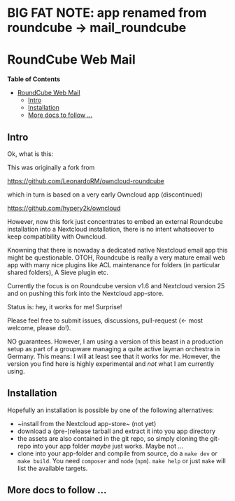 # BIG FAT NOTE: app renamed from roundcube -> mail_roundcube

# RoundCube Web Mail

<!-- markdown-toc start - Don't edit this section. Run M-x markdown-toc-refresh-toc -->
**Table of Contents**

- [RoundCube Web Mail](#roundcube-web-mail)
    - [Intro](#intro)
    - [Installation](#installation)
    - [More docs to follow ...](#more-docs-to-follow-)

<!-- markdown-toc end -->


## Intro

Ok, what is this:

This was originally a fork from

https://github.com/LeonardoRM/owncloud-roundcube

which in turn is based on a very early Owncloud app (discontinued)

https://github.com/hypery2k/owncloud

However, now this fork just concentrates to embed an external
Roundcube installation into a Nextcloud installation, there is no intent whatseover to keep
compatibility with Owncloud.

Knowning that there is nowaday a dedicated native Nextcloud email app this might be
questionable. OTOH, Roundcube is really a very mature email web app with many nice plugins like ACL
maintenance for folders (in particular shared folders), A Sieve plugin etc.

Currently the focus is on Roundcube version v1.6 and Nextcloud version
25 and on pushing this fork into the Nextcloud app-store.

Status is: hey, it works for me! Surprise!

Please feel free to submit issues, discussions, pull-request (<- most welcome, please do!).

NO guarantees. However, I am using a version of this beast in a
production setup as part of a groupware managing a quite active layman
orchestra in Germany. This means: I will at least see that it works
for me. However, the version you find here is highly experimental and
*not* what I am currently using.

## Installation

Hopefully an installation is possible by one of the following alternatives:

- ~install from the Nextcloud app-store~ (not yet)
- download a (pre-)release tarball and extract it into you app directory
- the assets are also contained in the git repo, so simply cloning the git-repo into your app folder *maybe* just works. Maybe not ...
- clone into your app-folder and compile from source, do a `make dev` or `make build`. You need `composer` and `node` (`npm`). `make help` or just `make` will list the available targets.

## More docs to follow ...
